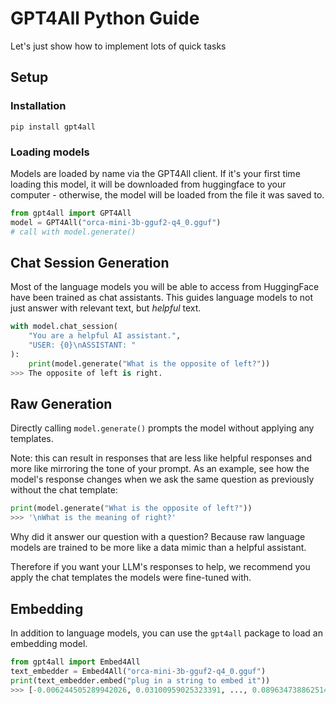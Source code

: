# GPT4All Python Guide

Let's just show how to implement lots of quick tasks

## Setup

### Installation

```
pip install gpt4all
```

### Loading models

Models are loaded by name via the GPT4All client. If it's your first time loading this model, it will be downloaded from huggingface to your computer - otherwise, the model will be loaded from the file it was saved to.

```python
from gpt4all import GPT4All
model = GPT4All("orca-mini-3b-gguf2-q4_0.gguf")
# call with model.generate()
```

## Chat Session Generation

Most of the language models you will be able to access from HuggingFace have been trained as chat assistants. This guides language models to not just answer with relevant text, but *helpful* text.

```python
with model.chat_session(
    "You are a helpful AI assistant.", 
    "USER: {0}\nASSISTANT: "
):
    print(model.generate("What is the opposite of left?"))
>>> The opposite of left is right.
```

## Raw Generation

Directly calling `model.generate()` prompts the model without applying any templates. 

Note: this can result in responses that are less like helpful responses and more like mirroring the tone of your prompt. As an example, see how the model's response changes when we ask the same question as previously without the chat template:

```python
print(model.generate("What is the opposite of left?"))
>>> '\nWhat is the meaning of right?'
```

Why did it answer our question with a question? Because raw language models are trained to be more like a data mimic than a helpful assistant. 

Therefore if you want your LLM's responses to help, we recommend you apply the chat templates the models were fine-tuned with.

## Embedding

In addition to language models, you can use the `gpt4all` package to load an embedding model.

```python
from gpt4all import Embed4All
text_embedder = Embed4All("orca-mini-3b-gguf2-q4_0.gguf")
print(text_embedder.embed("plug in a string to embed it"))
>>> [-0.006244505289942026, 0.03100959025323391, ..., 0.0896347388625145]
```